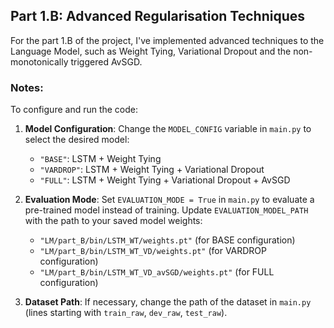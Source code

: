 ## Part 1.B: Advanced Regularisation Techniques
For the part 1.B of the project, I've implemented advanced techniques to the Language Model, such as Weight Tying, Variational Dropout and the non-monotonically triggered AvSGD.

### Notes:
To configure and run the code:

1. **Model Configuration**: Change the `MODEL_CONFIG` variable in `main.py` to select the desired model:
   - `"BASE"`: LSTM + Weight Tying
   - `"VARDROP"`: LSTM + Weight Tying + Variational Dropout  
   - `"FULL"`: LSTM + Weight Tying + Variational Dropout + AvSGD

2. **Evaluation Mode**: Set `EVALUATION_MODE = True` in `main.py` to evaluate a pre-trained model instead of training. Update `EVALUATION_MODEL_PATH` with the path to your saved model weights:
   - `"LM/part_B/bin/LSTM_WT/weights.pt"` (for BASE configuration)
   - `"LM/part_B/bin/LSTM_WT_VD/weights.pt"` (for VARDROP configuration)
   - `"LM/part_B/bin/LSTM_WT_VD_avSGD/weights.pt"` (for FULL configuration)

3. **Dataset Path**: If necessary, change the path of the dataset in `main.py` (lines starting with `train_raw`, `dev_raw`, `test_raw`).